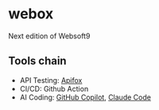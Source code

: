 # webox
Next edition of Websoft9

## Tools chain

- API Testing: [Apifox](https://apifox.com/)
- CI/CD: Github Action
- AI Coding: [GitHub Copilot](https://github.com/features/copilot), [Claude Code](https://docs.anthropic.com/zh-CN/docs/claude-code/overview)
